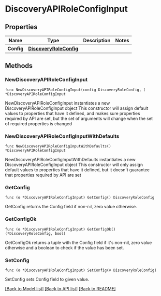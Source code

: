 # DiscoveryAPIRoleConfigInput

## Properties

Name | Type | Description | Notes
------------ | ------------- | ------------- | -------------
**Config** | [**DiscoveryRoleConfig**](DiscoveryRoleConfig.md) |  | 

## Methods

### NewDiscoveryAPIRoleConfigInput

`func NewDiscoveryAPIRoleConfigInput(config DiscoveryRoleConfig, ) *DiscoveryAPIRoleConfigInput`

NewDiscoveryAPIRoleConfigInput instantiates a new DiscoveryAPIRoleConfigInput object
This constructor will assign default values to properties that have it defined,
and makes sure properties required by API are set, but the set of arguments
will change when the set of required properties is changed

### NewDiscoveryAPIRoleConfigInputWithDefaults

`func NewDiscoveryAPIRoleConfigInputWithDefaults() *DiscoveryAPIRoleConfigInput`

NewDiscoveryAPIRoleConfigInputWithDefaults instantiates a new DiscoveryAPIRoleConfigInput object
This constructor will only assign default values to properties that have it defined,
but it doesn't guarantee that properties required by API are set

### GetConfig

`func (o *DiscoveryAPIRoleConfigInput) GetConfig() DiscoveryRoleConfig`

GetConfig returns the Config field if non-nil, zero value otherwise.

### GetConfigOk

`func (o *DiscoveryAPIRoleConfigInput) GetConfigOk() (*DiscoveryRoleConfig, bool)`

GetConfigOk returns a tuple with the Config field if it's non-nil, zero value otherwise
and a boolean to check if the value has been set.

### SetConfig

`func (o *DiscoveryAPIRoleConfigInput) SetConfig(v DiscoveryRoleConfig)`

SetConfig sets Config field to given value.



[[Back to Model list]](../README.md#documentation-for-models) [[Back to API list]](../README.md#documentation-for-api-endpoints) [[Back to README]](../README.md)


